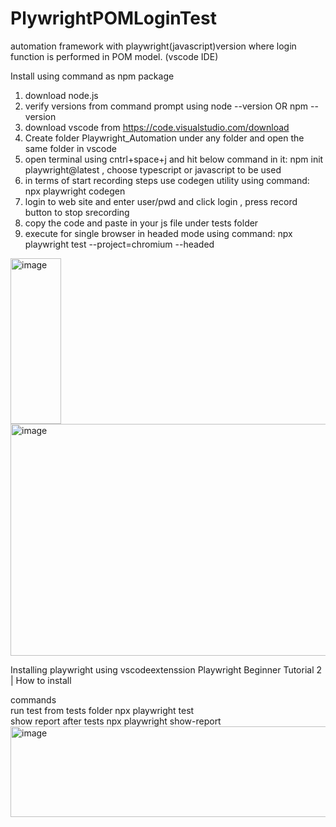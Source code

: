 # PlywrightPOMLoginTest
automation framework with playwright(javascript)version where login function is performed in POM model. (vscode IDE)



Install using command as npm package
1. download node.js
2. verify versions from command prompt using node --version OR npm --version
3. download vscode from https://code.visualstudio.com/download
4. Create folder Playwright_Automation under any folder and open the same folder in vscode
5. open terminal using cntrl+space+j and hit below command in it: npm init playwright@latest  , choose typescript or javascript to be used
6. in terms of start recording steps use codegen utility  using command: npx playwright codegen
7. login to web site and enter user/pwd and click login , press record button to stop srecording
8. copy the code and paste in your js file under tests folder
9. execute for single browser in headed mode using command: npx playwright test --project=chromium --headed
<img width="81" height="265" alt="image" src="https://github.com/user-attachments/assets/eeae62aa-b5ca-4254-8000-0fc1876d5bd1" />


<img width="866" height="371" alt="image" src="https://github.com/user-attachments/assets/64a0339a-3c65-4364-a6b5-51cde135b2bc" />


Installing playwright using vscodeextenssion					Playwright Beginner Tutorial 2 | How to install
					
					
commands					
run test from tests folder			npx playwright test		
show report after tests			npx playwright show-report		
<img width="561" height="145" alt="image" src="https://github.com/user-attachments/assets/50a8cf8b-6616-408e-b8c0-6e82bd9fe3e9" />
